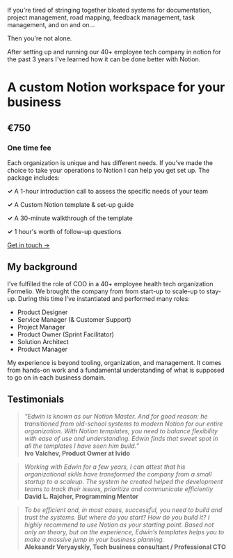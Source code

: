 If you're tired of stringing together bloated systems for documentation, project management, road mapping, feedback management, task management, and on and on... 

Then you're not alone. 

After setting up and running our 40+ employee tech company in notion for the past 3 years I've learned how it can be done better with Notion. 


# A custom Notion workspace for your business

## **€750**

### One time fee

Each organization is unique and has different needs. If you’ve made the choice to take your operations to Notion I can help you get set up. The package includes:

**✓** A 1-hour introduction call to assess the specific needs of your team

**✓** A Custom Notion template & set-up guide

**✓** A 30-minute walkthrough of the template

**✓** 1 hour's worth of follow-up questions


[Get in touch →](mailto:me@edwindoit.com)


## My background

I’ve fulfilled the role of COO in a 40+ employee health tech organization Formelio. We brought the company from from start-up to scale-up to stay-up. During this time I’ve instantiated and performed many roles:

- Product Designer
- Service Manager (& Customer Support)
- Project Manager
- Product Owner (Sprint Facilitator)
- Solution Architect
- Product Manager

My experience is beyond tooling, organization, and management. It comes from hands-on work and a fundamental understanding of what is supposed to go on in each business domain. 

## Testimonials

> *“Edwin is known as our Notion Master. And for good reason: he transitioned from old-school systems to modern Notion for our entire organization. With Notion templates, you need to balance flexibility with ease of use and understanding. Edwin finds that sweet spot in all the templates I have seen him build.”*  
**Ivo Valchev,  Product Owner at Ivido**
> 

> *Working with Edwin for a few years, I can attest that his organizational skills have transformed the company from a small startup to a scaleup. The system he created helped the development teams to track their issues, prioritize and communicate efficiently*  
 **David L. Rajcher, Programming Mentor**
> 

> *To be efficient and, in most cases, successful, you need to build and trust the systems.
But where do you start? How do you build it?
I highly recommend to use Notion as your starting point. Based not only on theory, but on the experience, Edwin’s  templates helps you to make a massive jump in your business planning.*  
**Aleksandr Veryayskiy, Tech business consultant / Professional CTO**
> 

